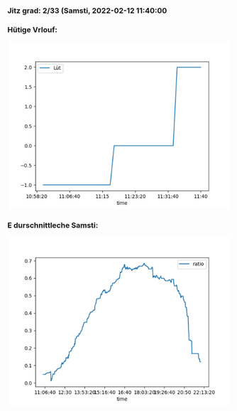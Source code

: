 ### Jitz grad: 2/33 (Samsti, 2022-02-12 11:40:00

### Hütige Vrlouf:
![Graph](Today.png)

### E durschnittleche Samsti:
![Graph](Samsti.png)